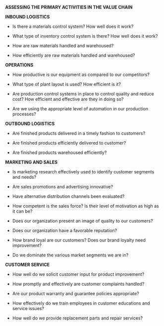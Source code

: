 **ASSESSING THE PRIMARY ACTIVITIES IN THE VALUE CHAIN**

**INBOUND LOGISTICS**

-   Is there a materials control system? How well does it work?

-   What type of inventory control system is there? How well does it
    work?

-   How are raw materials handled and warehoused?

-   How efficiently are raw materials handled and warehoused?

**OPERATIONS**

-   How productive is our equipment as compared to our competitors?

-   What type of plant layout is used? How efficient is it?

-   Are production control systems in place to control quality and
    reduce cost? How efficient and effective are they in doing so?

-   Are we using the appropriate level of automation in our production
    processes?

**OUTBOUND LOGISTICS**

-   Are finished products delivered in a timely fashion to customers?

-   Are finished products efficiently delivered to customer?

-   Are finished products warehoused efficiently?

**MARKETING AND SALES**

-   Is marketing research effectively used to identify customer segments
    and needs?

-   Are sales promotions and advertising innovative?

-   Have alternative distribution channels been evaluated?

-   How competent is the sales force? Is their level of motivation as
    high as it can be?

-   Does our organization present an image of quality to our customers?

-   Does our organization have a favorable reputation?

-   How brand loyal are our customers? Does our brand loyalty need
    improvement?

-   Do we dominate the various market segments we are in?

**CUSTOMER SERVICE**

-   How well do we solicit customer input for product improvement?

-   How promptly and effectively are customer complaints handled?

-   Are our product warranty and guarantee policies appropriate?

-   How effectively do we train employees in customer educations and
    service issues?

-   How well do we provide replacement parts and repair services?
